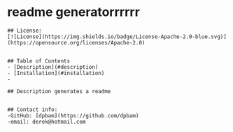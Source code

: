 # readme generatorrrrrr
 
    ## License:
    [![License](https://img.shields.io/badge/License-Apache-2.0-blue.svg)](https://opensource.org/licenses/Apache-2.0)


    ## Table of Contents
    - [Description](#description)
    - [Installation](#installation)
    - 

    ## Description generates a readme


    ## Contact info:
    -GitHub: [dpbam](https://github.com/dpbam)
    -email: derek@hotmail.com
    
    